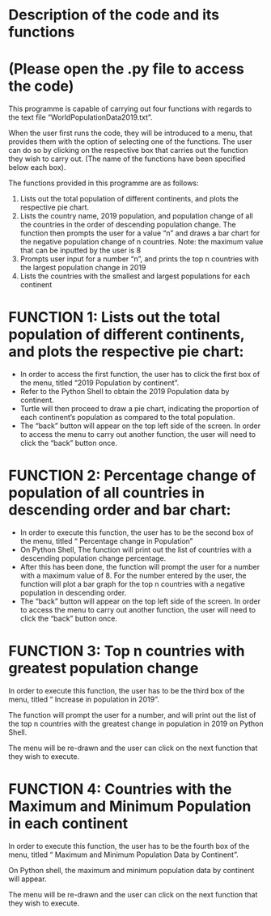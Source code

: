 
# Description of the code and its functions 

# (Please open the .py file to access the code)

This programme is capable of carrying out four functions with regards to the text file “WorldPopulationData2019.txt”. 

When the user first runs the code, they will be introduced to a menu, that provides them with the option of selecting one of the functions. The user can do so by clicking on the respective box that carries out the function they wish to carry out. (The name of the functions have been specified below each box). 

The functions provided in this programme are as follows:
1)	Lists out the total population of different continents, and plots the respective pie chart. 
2)	Lists the country name, 2019 population, and population change of all the countries in the order of descending population change. The function then prompts the user for a value “n” and draws a bar chart for the negative population change of n countries. Note: the maximum value that can be inputted by the user is 8
3)	Prompts user input for a number “n”, and prints the top n countries with the largest population change in 2019 
4)	Lists the countries with the smallest and largest populations for each continent


# FUNCTION 1: Lists out the total population of different continents, and plots the respective pie chart:

-	In order to access the first function, the user has to click the first box of the menu, titled “2019 Population by continent”.
-	Refer to the Python Shell to obtain the 2019 Population data by continent. 
-	Turtle will then proceed to draw a pie chart, indicating the proportion of each continent’s population as compared to the total population. 
-	The “back” button will appear on the top left side of the screen. In order to access the menu to carry out another function, the user will need to click the “back” button once. 


# FUNCTION 2: Percentage change of population of all countries in descending order and bar chart:

-	In order to execute this function, the user has to be the second box of the menu, titled “ Percentage change in Population” 
-	On Python Shell, The function will print out the list of countries with a descending population change percentage. 
-	After this has been done, the function will prompt the user for a number with a maximum value of 8. For the number entered by the user, the function will plot a bar graph for the top n countries with a negative population in descending order. 
-	The “back” button will appear on the top left side of the screen. In order to access the menu to carry out another function, the user will need to click the “back” button once. 


 
# FUNCTION 3: Top n countries with greatest population change

In order to execute this function, the user has to be the third box of the menu, titled “ Increase in population in 2019”.  

The function will prompt the user for a number, and will print out the list of the top n countries with the greatest change in population in 2019 on Python Shell. 

The menu will be re-drawn and the user can click on the next function that they wish to execute.



# FUNCTION 4: Countries with the Maximum and Minimum Population in each continent

In order to execute this function, the user has to be the fourth box of the menu, titled “ Maximum and Minimum Population Data by Continent”.  

On Python shell, the maximum and minimum population data by continent will appear. 

The menu will be re-drawn and the user can click on the next function that they wish to execute.







    


